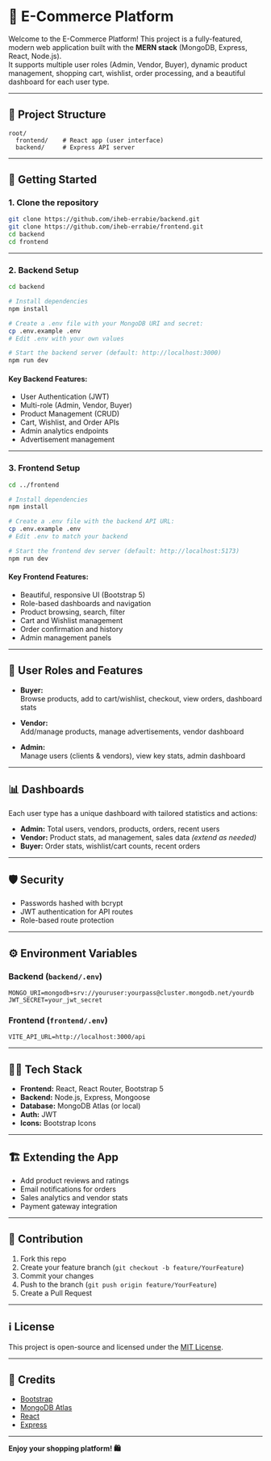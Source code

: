 # 🛒 E-Commerce Platform

Welcome to the E-Commerce Platform! This project is a fully-featured, modern web application built with the **MERN stack** (MongoDB, Express, React, Node.js).  
It supports multiple user roles (Admin, Vendor, Buyer), dynamic product management, shopping cart, wishlist, order processing, and a beautiful dashboard for each user type.

---

## 📂 Project Structure

```
root/
  frontend/    # React app (user interface)
  backend/     # Express API server
```

---

## 🚀 Getting Started

### 1. Clone the repository

```bash
git clone https://github.com/iheb-errabie/backend.git
git clone https://github.com/iheb-errabie/frontend.git
cd backend
cd frontend
```

---

### 2. Backend Setup

```bash
cd backend

# Install dependencies
npm install

# Create a .env file with your MongoDB URI and secret:
cp .env.example .env
# Edit .env with your own values

# Start the backend server (default: http://localhost:3000)
npm run dev
```

#### **Key Backend Features:**
- User Authentication (JWT)
- Multi-role (Admin, Vendor, Buyer)
- Product Management (CRUD)
- Cart, Wishlist, and Order APIs
- Admin analytics endpoints
- Advertisement management

---

### 3. Frontend Setup

```bash
cd ../frontend

# Install dependencies
npm install

# Create a .env file with the backend API URL:
cp .env.example .env
# Edit .env to match your backend

# Start the frontend dev server (default: http://localhost:5173)
npm run dev
```

#### **Key Frontend Features:**
- Beautiful, responsive UI (Bootstrap 5)
- Role-based dashboards and navigation
- Product browsing, search, filter
- Cart and Wishlist management
- Order confirmation and history
- Admin management panels

---

## 👤 User Roles and Features

- **Buyer:**  
  Browse products, add to cart/wishlist, checkout, view orders, dashboard stats

- **Vendor:**  
  Add/manage products, manage advertisements, vendor dashboard

- **Admin:**  
  Manage users (clients & vendors), view key stats, admin dashboard

---

## 📊 Dashboards

Each user type has a unique dashboard with tailored statistics and actions:
- **Admin:** Total users, vendors, products, orders, recent users
- **Vendor:** Product stats, ad management, sales data *(extend as needed)*
- **Buyer:** Order stats, wishlist/cart counts, recent orders

---

## 🛡️ Security

- Passwords hashed with bcrypt
- JWT authentication for API routes
- Role-based route protection

---

## ⚙️ Environment Variables

### Backend (`backend/.env`)

```
MONGO_URI=mongodb+srv://youruser:yourpass@cluster.mongodb.net/yourdb
JWT_SECRET=your_jwt_secret
```

### Frontend (`frontend/.env`)

```
VITE_API_URL=http://localhost:3000/api
```

---

## 🧑‍💻 Tech Stack

- **Frontend:** React, React Router, Bootstrap 5
- **Backend:** Node.js, Express, Mongoose
- **Database:** MongoDB Atlas (or local)
- **Auth:** JWT
- **Icons:** Bootstrap Icons

---

## 🏗️ Extending the App

- Add product reviews and ratings
- Email notifications for orders
- Sales analytics and vendor stats
- Payment gateway integration

---

## 🤝 Contribution

1. Fork this repo
2. Create your feature branch (`git checkout -b feature/YourFeature`)
3. Commit your changes
4. Push to the branch (`git push origin feature/YourFeature`)
5. Create a Pull Request

---

## ℹ️ License

This project is open-source and licensed under the [MIT License](LICENSE).

---

## 🙏 Credits

- [Bootstrap](https://getbootstrap.com/)
- [MongoDB Atlas](https://www.mongodb.com/cloud/atlas)
- [React](https://react.dev/)
- [Express](https://expressjs.com/)

---

**Enjoy your shopping platform! 🛍️**
